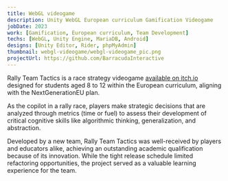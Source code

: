 ```yaml
---
title: WebGL videogame
description: Unity WebGL European curriculum Gamification Videogame
jobDate: 2023
work: [Gamification, European curriculum, Team Development]
techs: [WebGL, Unity Engine, MariaDB, Android]
designs: [Unity Editor, Rider, phpMyAdmin]
thumbnail: webgl-videogame/webgl-videogame_pic.png
projectUrl: https://github.com/BarracudaInteractive
---
```


Rally Team Tactics is a race strategy videogame [available on itch.io](https://barracudaia.itch.io/rttgoldmaster) designed for students aged 8 to 12 within the European curriculum, aligning with the NextGenerationEU plan.

As the copilot in a rally race, players make strategic decisions that are analyzed through metrics (time or fuel) to assess their development of critical cognitive skills like algorithmic thinking, generalization, and abstraction.

Developed by a new team, Rally Team Tactics was well-received by players and educators alike, achieving an outstanding academic qualification because of its innovation. While the tight release schedule limited refactoring opportunities, the project served as a valuable learning experience for the team.
